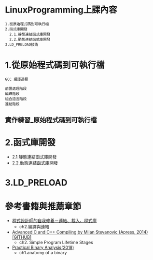 
# LinuxProgramming上課內容
```
1.從原始程式碼到可執行檔
2.函式庫開發
  2.1.靜態連結函式庫開發
  2.2.動態連結函式庫開發
3.LD_PRELOAD技術
```

# 1.從原始程式碼到可執行檔
```
GCC 編譯過程

前置處理階段
編譯階段
組合語言階段
連結階段
```
## 實作練習_原始程式碼到可執行檔


# 2.函式庫開發
- 2.1.靜態連結函式庫開發
- 2.2.動態連結函式庫開發

# 3.LD_PRELOAD

# 參考書籍與推薦章節

- [程式設計師的自我修養－連結、載入、程式庫](https://www.tenlong.com.tw/products/9789861818283?list_name=srh)
  - ch2.編譯與連結 
- [Advanced C and C++ Compiling by Milan Stevanovic (Apress, 2014)](https://www.apress.com/gp/book/9781430266679) [[GITHUB]](https://github.com/Apress/adv-c-cpp-compiling)
  - ch2. Simple Program Lifetime Stages
- [Practical Binary Analysis(2018)](https://nostarch.com/binaryanalysis)
   - ch1.anatomy of a binary 
